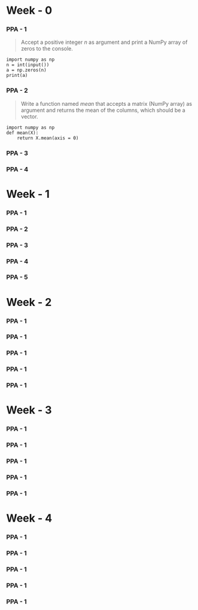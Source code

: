 # Week - 0
### PPA - 1
> Accept a positive integer $n$ as argument and print a NumPy array of zeros to the console.
```
import numpy as np
n = int(input())
a = np.zeros(n)
print(a)
```

### PPA - 2
> Write a function named $mean$ that accepts a matrix (NumPy array) as argument and returns the mean of the columns, which should be a vector.
```
import numpy as np
def mean(X):
    return X.mean(axis = 0)
```

### PPA - 3
> 
### PPA - 4


# Week - 1
### PPA - 1
### PPA - 2
### PPA - 3
### PPA - 4
### PPA - 5


# Week - 2
### PPA - 1
### PPA - 1
### PPA - 1
### PPA - 1
### PPA - 1

# Week - 3
### PPA - 1
### PPA - 1
### PPA - 1
### PPA - 1
### PPA - 1

# Week - 4
### PPA - 1
### PPA - 1
### PPA - 1
### PPA - 1
### PPA - 1
